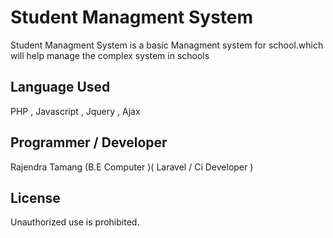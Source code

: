 # Student Managment System


Student Managment System is a basic Managment system for school.which will help manage the complex system
in schools

## Language Used

PHP , Javascript , Jquery , Ajax 

## Programmer / Developer

Rajendra Tamang (B.E Computer )( Laravel / Ci Developer )
## License

Unauthorized use is prohibited.